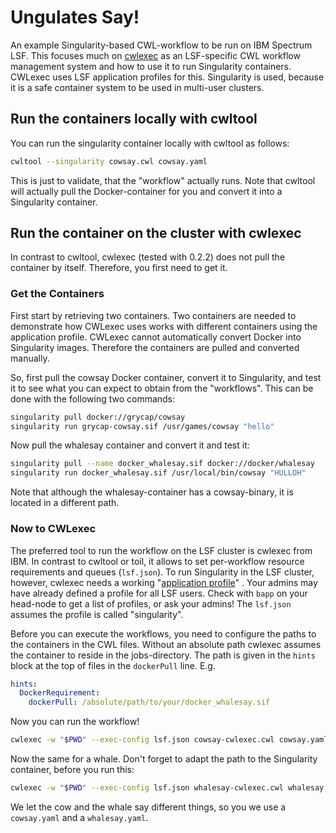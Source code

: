 # Ungulates Say! 

An example Singularity-based CWL-workflow to be run on IBM Spectrum LSF. This focuses much on [cwlexec](https://github.com/IBMSpectrumComputing/cwlexec) as an LSF-specific CWL workflow management system and how to use it to run Singularity containers. CWLexec uses LSF application profiles for this. Singularity is used, because it is a safe container system to be used in multi-user clusters.

## Run the containers locally with cwltool

You can run the singularity container locally with cwltool as follows:

```bash
cwltool --singularity cowsay.cwl cowsay.yaml
```

This is just to validate, that the "workflow" actually runs. Note that cwltool will actually pull the Docker-container for you and convert it into a Singularity container.

## Run the container on the cluster with cwlexec

In contrast to cwltool, cwlexec (tested with 0.2.2) does not pull the container by itself. Therefore, you first need to get it.

### Get the Containers

First start by retrieving two containers. Two containers are needed to demonstrate how CWLexec uses works with different containers using the application profile. CWLexec cannot automatically convert Docker into Singularity images. Therefore the containers are pulled and converted manually. 

So, first pull the cowsay Docker container, convert it to Singularity, and test it to see what you can expect to obtain from the "workflows". This can be done with the following two commands:

```bash
singularity pull docker://grycap/cowsay
singularity run grycap-cowsay.sif /usr/games/cowsay "hello"
```

Now pull the whalesay container and convert it and test it:

```bash
singularity pull --name docker_whalesay.sif docker://docker/whalesay
singularity run docker_whalesay.sif /usr/local/bin/cowsay "HULLOH"
```

Note that although the whalesay-container has a cowsay-binary, it is located in a different path.

### Now to CWLexec

The preferred tool to run the workflow on the LSF cluster is cwlexec from IBM. In contrast to cwltool or toil, it allows to set per-workflow resource requirements and queues (`lsf.json`). To run Singularity in the LSF cluster, however, cwlexec needs a working "[application profile](https://www.ibm.com/support/knowledgecenter/SSWRJV_10.1.0/lsf_admin/app_profile_add_rm_def.html)" . Your admins may have already defined a profile for all LSF users. Check with `bapp` on your head-node to get a list of profiles, or ask your admins! The `lsf.json` assumes the profile is called "singularity".

Before you can execute the workflows, you need to configure the paths to the containers in the CWL files. Without an absolute path cwlexec assumes the container to reside in the jobs-directory. The path is given in the `hints` block at the top of files in the `dockerPull` line. E.g.

```yaml
hints:
  DockerRequirement:
    dockerPull: /absolute/path/to/your/docker_whalesay.sif
```

Now you can run the workflow!

```bash
cwlexec -w "$PWD" --exec-config lsf.json cowsay-cwlexec.cwl cowsay.yaml
```

Now the same for a whale. Don't forget to adapt the path to the Singularity container, before you run this:

```bash
cwlexec -w "$PWD" --exec-config lsf.json whalesay-cwlexec.cwl whalesay.yaml
```

We let the cow and the whale say different things, so you we use a `cowsay.yaml` and a `whalesay.yaml`. 

